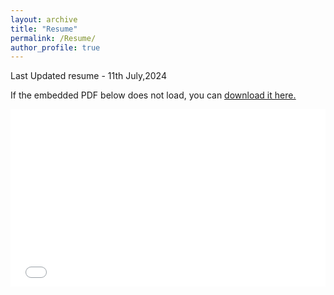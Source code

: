 ```yaml
---
layout: archive
title: "Resume"
permalink: /Resume/
author_profile: true
---
```


Last Updated resume - 11th July,2024

If the embedded PDF below does not load, you can <u><a href="/files/Shyam_Sundar_Single_Page_Resume.pdf">download it here.</a></u>
<br/>
<style>
  .embed-container {
    position: relative;
    padding-bottom: 56.25%; /* 16:9 aspect ratio */
    height: 0;
    overflow: hidden;
  }

  .embed-container iframe,
  .embed-container object,
  .embed-container embed {
    position: absolute;
    top: 0;
    left: 0;
    width: 100%;
    height: 100%;
  }
</style>

<div class="embed-container">
  <embed src="/files/Shyam_Sundar_Single_Page_Resume.pdf" type="application/pdf" />
</div>
